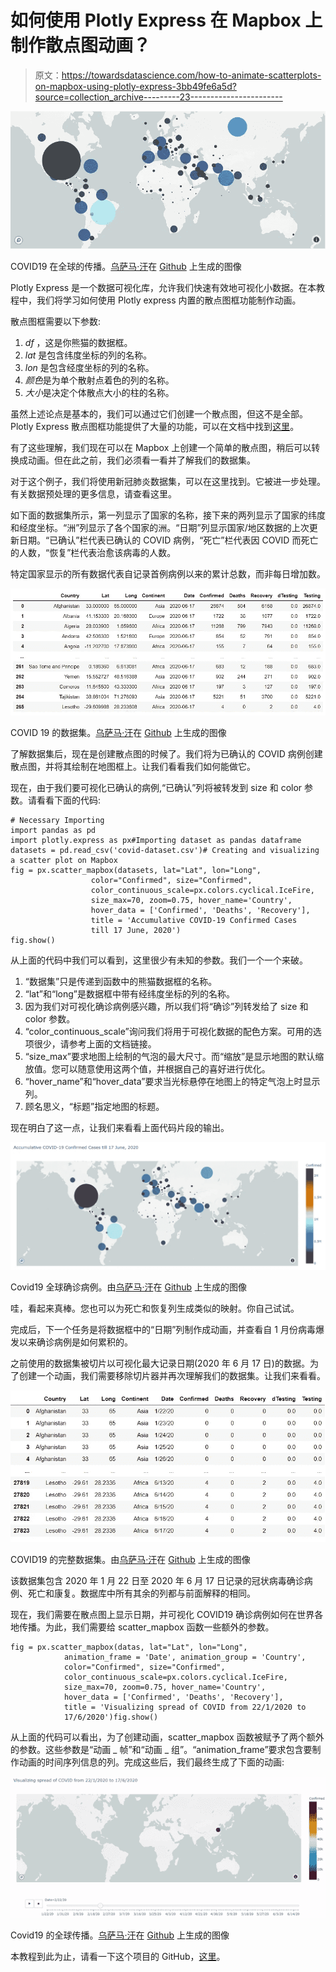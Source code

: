# 如何使用 Plotly Express 在 Mapbox 上制作散点图动画？

> 原文：<https://towardsdatascience.com/how-to-animate-scatterplots-on-mapbox-using-plotly-express-3bb49fe6a5d?source=collection_archive---------23----------------------->

![](img/2c51f230f807a3d6c7b471bec18645c7.png)

COVID19 在全球的传播。[乌萨马·汗](https://www.linkedin.com/in/usamabintariq/)在 [Github](https://github.com/usamatrq94/Plotly-express-scatter-mapbox-tutorial/blob/master/Notebook.ipynb) 上生成的图像

Plotly Express 是一个数据可视化库，允许我们快速有效地可视化小数据。在本教程中，我们将学习如何使用 Plotly express 内置的散点图框功能制作动画。

散点图框需要以下参数:

1.  *df* ，这是你熊猫的数据框。
2.  *lat* 是包含纬度坐标的列的名称。
3.  *lon* 是包含经度坐标的列的名称。
4.  *颜色*是为单个散射点着色的列的名称。
5.  *大小*是决定个体散点大小的柱的名称。

虽然上述论点是基本的，我们可以通过它们创建一个散点图，但这不是全部。Plotly Express 散点图框功能提供了大量的功能，可以在文档中找到[这里](https://plotly.com/python-api-reference/generated/plotly.express.scatter_mapbox.html#plotly.express.scatter_mapbox)。

有了这些理解，我们现在可以在 Mapbox 上创建一个简单的散点图，稍后可以转换成动画。但在此之前，我们必须看一看并了解我们的数据集。

对于这个例子，我们将使用新冠肺炎数据集，可以在这里找到。它被进一步处理。有关数据预处理的更多信息，请查看这里。

如下面的数据集所示，第一列显示了国家的名称，接下来的两列显示了国家的纬度和经度坐标。“洲”列显示了各个国家的洲。“日期”列显示国家/地区数据的上次更新日期。“已确认”栏代表已确认的 COVID 病例，“死亡”栏代表因 COVID 而死亡的人数，“恢复”栏代表治愈该病毒的人数。

特定国家显示的所有数据代表自记录首例病例以来的累计总数，而非每日增加数。

![](img/17af1530621d4664997bc32dd93f0ca9.png)

COVID 19 的数据集。[乌萨马·汗](https://www.linkedin.com/in/usamabintariq/)在 [Github](https://github.com/usamatrq94/Plotly-express-scatter-mapbox-tutorial/blob/master/Notebook.ipynb) 上生成的图像

了解数据集后，现在是创建散点图的时候了。我们将为已确认的 COVID 病例创建散点图，并将其绘制在地图框上。让我们看看我们如何能做它。

现在，由于我们要可视化已确认的病例,“已确认”列将被转发到 size 和 color 参数。请看看下面的代码:

```
# Necessary Importing
import pandas as pd
import plotly.express as px#Importing dataset as pandas dataframe
datasets = pd.read_csv('covid-dataset.csv')# Creating and visualizing a scatter plot on Mapbox
fig = px.scatter_mapbox(datasets, lat="Lat", lon="Long",
                  color="Confirmed", size="Confirmed",
                  color_continuous_scale=px.colors.cyclical.IceFire,
                  size_max=70, zoom=0.75, hover_name='Country', 
                  hover_data = ['Confirmed', 'Deaths', 'Recovery'], 
                  title = 'Accumulative COVID-19 Confirmed Cases
                  till 17 June, 2020')
fig.show()
```

从上面的代码中我们可以看到，这里很少有未知的参数。我们一个一个来破。

1.  “数据集”只是传递到函数中的熊猫数据框的名称。
2.  “lat”和“long”是数据框中带有经纬度坐标的列的名称。
3.  因为我们对可视化确诊病例感兴趣，所以我们将“确诊”列转发给了 size 和 color 参数。
4.  “color_continuous_scale”询问我们将用于可视化数据的配色方案。可用的选项很少，请参考上面的文档链接。
5.  “size_max”要求地图上绘制的气泡的最大尺寸。而“缩放”是显示地图的默认缩放值。您可以随意使用这两个值，并根据自己的喜好进行优化。
6.  “hover_name”和“hover_data”要求当光标悬停在地图上的特定气泡上时显示列。
7.  顾名思义，“标题”指定地图的标题。

现在明白了这一点，让我们来看看上面代码片段的输出。

![](img/c301d994093708f47ef4f6317ede53b5.png)

Covid19 全球确诊病例。由[乌萨马·汗](https://www.linkedin.com/in/usamabintariq/)在 [Github](https://github.com/usamatrq94/Plotly-express-scatter-mapbox-tutorial/blob/master/Notebook.ipynb) 上生成的图像

哇，看起来真棒。您也可以为死亡和恢复列生成类似的映射。你自己试试。

完成后，下一个任务是将数据框中的“日期”列制作成动画，并查看自 1 月份病毒爆发以来确诊病例是如何累积的。

之前使用的数据集被切片以可视化最大记录日期(2020 年 6 月 17 日)的数据。为了创建一个动画，我们需要移除切片器并再次理解我们的数据集。让我们来看看。

![](img/ed45e1f8713e39ac2e0d38dd03e14c0a.png)

COVID19 的完整数据集。由[乌萨马·汗](https://www.linkedin.com/in/usamabintariq/)在 [Github](https://github.com/usamatrq94/Plotly-express-scatter-mapbox-tutorial/blob/master/Notebook.ipynb) 上生成的图像

该数据集包含 2020 年 1 月 22 日至 2020 年 6 月 17 日记录的冠状病毒确诊病例、死亡和康复。数据库中所有其余的列都与前面解释的相同。

现在，我们需要在散点图上显示日期，并可视化 COVID19 确诊病例如何在世界各地传播。为此，我们需要给 scatter_mapbox 函数一些额外的参数。

```
fig = px.scatter_mapbox(datas, lat="Lat", lon="Long",
            animation_frame = 'Date', animation_group = 'Country', 
            color="Confirmed", size="Confirmed",
            color_continuous_scale=px.colors.cyclical.IceFire, 
            size_max=70, zoom=0.75, hover_name='Country', 
            hover_data = ['Confirmed', 'Deaths', 'Recovery'], 
            title = 'Visualizing spread of COVID from 22/1/2020 to
            17/6/2020')fig.show()
```

从上面的代码可以看出，为了创建动画，scatter_mapbox 函数被赋予了两个额外的参数。这些参数是“动画 _ 帧”和“动画 _ 组”。“animation_frame”要求包含要制作动画的时间序列信息的列。完成这些后，我们最终生成了下面的动画:

![](img/675f1225f8f2df77dada2bcb5625fd9a.png)

Covid19 的全球传播。[乌萨马·汗](https://www.linkedin.com/in/usamabintariq/)在 [Github](https://github.com/usamatrq94/Plotly-express-scatter-mapbox-tutorial/blob/master/Notebook.ipynb) 上生成的图像

本教程到此为止，请看一下这个项目的 GitHub，[这里](https://github.com/usamatrq94/Plotly-express-scatter-mapbox-tutorial)。